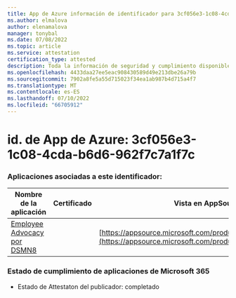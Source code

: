 ```yaml
---
title: App de Azure información de identificador para 3cf056e3-1c08-4cda-b6d6-962f7c7a1f7c
ms.author: elmalova
author: elenamalova
manager: tonybal
ms.date: 07/08/2022
ms.topic: article
ms.service: attestation
certification_type: attested
description: Toda la información de seguridad y cumplimiento disponible para 3cf056e3-1c08-4cda-b6d6-962f7c7a1f7c.
ms.openlocfilehash: 4433daa27ee5eac908430589d49e213dbe26a79b
ms.sourcegitcommit: 7902a8fe5a55d715023f34ea1ab987b4d715a4f7
ms.translationtype: MT
ms.contentlocale: es-ES
ms.lasthandoff: 07/10/2022
ms.locfileid: "66705912"
---
```

# <a name="azure-app-id-3cf056e3-1c08-4cda-b6d6-962f7c7a1f7c"></a>id. de App de Azure: 3cf056e3-1c08-4cda-b6d6-962f7c7a1f7c


### <a name="apps-associated-with-this-id"></a>Aplicaciones asociadas a este identificador:
| **Nombre de la aplicación** | **Certificado** | **Vista en AppSource** |
|--------------|---------------|-----------------------|
| [Employee Advocacy por DSMN8](../forward/WA200003677.md) |  | [https://appsource.microsoft.com/product/office/WA200003677](https://appsource.microsoft.com/product/office/WA200003677) |

### <a name="microsoft-365-app-compliance-status"></a>Estado de cumplimiento de aplicaciones de Microsoft 365
- Estado de Attestaton del publicador: completado
